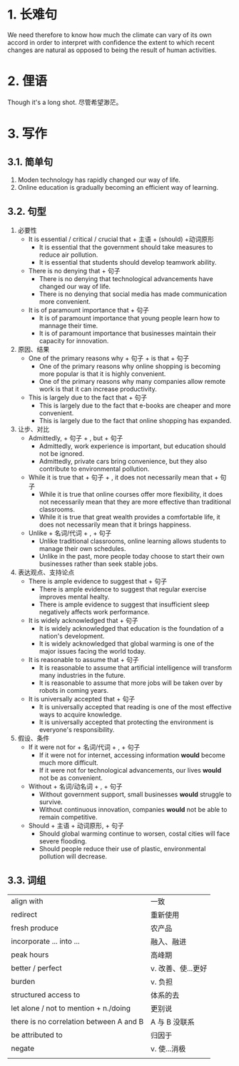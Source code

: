 # 1. 长难句
We need therefore to know how much the climate can vary of its own accord in order to interpret with confidence the extent to which recent changes are natural as opposed to being the result of human activities.


# 2. 俚语
Though it's a long shot.
尽管希望渺茫。


# 3. 写作
## 3.1. 简单句
1. Moden technology has rapidly changed our way of life.
2. Online education is gradually becoming an efficient way of learning.


## 3.2. 句型
1. 必要性
	- It is essential / critical / crucial that + 主语 + (should) +动词原形
		- It is essential that the government should take measures to reduce air pollution.
		- It is essential that students should develop teamwork ability.
	- There is no denying that + 句子
		- There is no denying that technological advancements have changed our way of life.
		- There is no denying that social media has made communication more convenient.
	- It is of paramount importance that + 句子
		- It is of paramount importance that young people learn how to mannage their time.
		- It is of paramount importance that businesses maintain their capacity for innovation.
2. 原因、结果
	- One of the primary reasons why + 句子 + is that + 句子
		- One of the primary reasons why online shopping is becoming more popular is that it is highly convenient.
		- One of the primary reasons why many companies allow remote work is that it can increase productivity.
	- This is largely due to the fact that + 句子
		- This is largely due to the fact that e-books are cheaper and more convenient.
		- This is largely due to the fact that online shopping has expanded.
3. 让步、对比
	- Admittedly, + 句子 + , but + 句子
		- Admittedly, work experience is important, but education should not be ignored.
		- Admittedly, private cars bring convenience, but  they also contribute to environmental pollution.
	- While it is true that + 句子 + , it does not necessarily mean that + 句子
		- While it is true that online courses offer more flexibility, it does not necessarily mean that they are more effective than traditional classrooms.
		- While it is true that great wealth provides a comfortable life, it does not necessarily mean that it brings happiness.
	- Unlike + 名词/代词 + , + 句子
		- Unlike traditional classrooms, online learning allows students to manage their own schedules.
		- Unlike in the past, more people today choose to start their own businesses rather than seek stable jobs.
4. 表达观点、支持论点
	- There is ample evidence to suggest that + 句子
		- There is ample evidence to suggest that regular exercise improves mental healty.
		- There is ample evidence to suggest that insufficient sleep negatively affects work performance.
	- It is widely acknowledged that + 句子
		- It is widely acknowledged that education is the foundation of a nation's development.
		- It is widely acknowledged that global warming is one of the major issues facing the world today.
	- It is reasonable to assume that + 句子
		- It is reasonable to assume that artificial intelligence will transform many industries in the future.
		- It is reasonable to assume that more jobs will be taken over by robots in coming years.
	- It is universally accepted that + 句子
		- It is universally accepted that reading is one of the most effective ways to acquire knowledge.
		- It is universally accepted that protecting the environment is everyone's responsibility.
5. 假设、条件
	- If it were not for + 名词/代词 + , + 句子
		- If it were not for internet, accessing information **would** become much more difficult.
		- If it were not for technological advancements, our lives **would** not be as convenient.
	- Without + 名词/动名词 + , + 句子
		- Without government support, small businesses **would** struggle to survive.
		- Without continuous innovation, companies **would** not be able to remain competitive.
	- Should + 主语 + 动词原形, + 句子
		- Should global warming continue to worsen, costal cities will face severe flooding.
		- Should people reduce their use of plastic, environmental pollution will decrease.

## 3.3. 词组

|                                         |              |
| --------------------------------------- | ------------ |
| align with                              | 一致           |
| redirect                                | 重新使用         |
| fresh produce                           | 农产品          |
| incorporate ... into ...                | 融入、融进        |
| peak hours                              | 高峰期          |
| better / perfect                        | v. 改善、使...更好 |
| burden                                  | v. 负担        |
| structured access to                    | 体系的去         |
| let alone / not to mention + n./doing   | 更别说          |
| there is no correlation between A and B | A 与 B 没联系    |
| be attributed to                        | 归因于          |
| negate                                  | v. 使...消极    |
|                                         |              |
